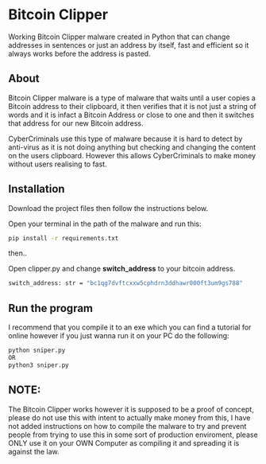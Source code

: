 # Bitcoin Clipper

Working Bitcoin Clipper malware created in Python that can change addresses in sentences or just an address by itself, fast and efficient so it always works before the address is pasted.

## About
Bitcoin Clipper malware is a type of malware that waits until a user copies a Bitcoin address to their clipboard, it then verifies that it is not just a string of words and it is infact a Bitcoin Address or close to one and then it switches that address for our new Bitcoin address. 

CyberCriminals use this type of malware because it is hard to detect by anti-virus as it is not doing anything but checking and changing the content on the users clipboard. However this allows CyberCriminals to make money without users realising to fast.  

## Installation
Download the project files then follow the instructions below.

Open your terminal in the path of the malware and run this:
```bash
pip install -r requirements.txt
```
then..

Open clipper.py and change **switch_address** to your bitcoin address.
```bash
switch_address: str = "bc1qg7dvftcxxw5cphdrn3ddhawr000ft3um9gs788"
```

    
## Run the program
I recommend that you compile it to an exe which you can find a tutorial for online however if you just wanna run it on your PC do the following:
```bash
python sniper.py 
OR 
python3 sniper.py
```

## NOTE:
The Bitcoin Clipper works however it is supposed to be a proof of concept, please do not use this with intent to actually make money from this, I have not added instructions on how to compile the malware to try and prevent people from trying to use this in some sort of production enviroment, please ONLY use it on your OWN Computer as compiling it and spreading it is against the law.

